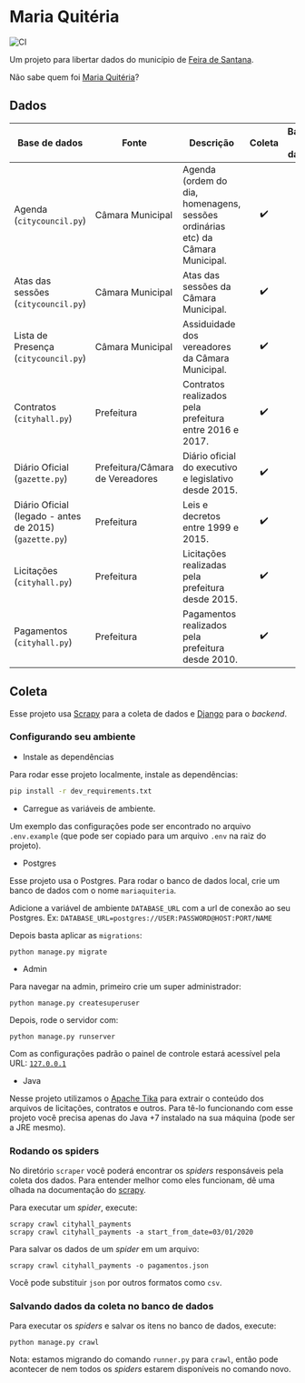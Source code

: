 # Maria Quitéria

![CI](https://github.com/DadosAbertosDeFeira/maria-quiteria/workflows/CI/badge.svg)

Um projeto para libertar dados do município de [Feira de Santana](https://pt.wikipedia.org/wiki/Feira_de_Santana).

Não sabe quem foi [Maria Quitéria](https://pt.wikipedia.org/wiki/Maria_Quit%C3%A9ria)?

## Dados

| Base de dados | Fonte | Descrição        | Coleta          | Banco de dados | Download |
| ------------- | ------------- | ------------- |:-------------:|:-----:|:-----:|
| Agenda (`citycouncil.py`) | Câmara Municipal | Agenda (ordem do dia, homenagens, sessões ordinárias etc) da Câmara Municipal. | :heavy_check_mark: | :heavy_check_mark: | 🔜 |
| Atas das sessões (`citycouncil.py`) | Câmara Municipal | Atas das sessões da Câmara Municipal. | :heavy_check_mark: | :heavy_check_mark: | 🔜 |
| Lista de Presença (`citycouncil.py`) | Câmara Municipal | Assiduidade dos vereadores da Câmara Municipal. | :heavy_check_mark: | :heavy_check_mark: | 🔜 |
| Contratos (`cityhall.py`) | Prefeitura | Contratos realizados pela prefeitura entre 2016 e 2017. | :heavy_check_mark: | 🔜 | [Kaggle](https://www.kaggle.com/anapaulagomes/contratos-da-prefeitura-de-feira-de-santana) |
| Diário Oficial (`gazette.py`) | Prefeitura/Câmara de Vereadores | Diário oficial do executivo e legislativo desde 2015. | :heavy_check_mark: | :heavy_check_mark: | [Kaggle](https://www.kaggle.com/anapaulagomes/dirios-oficiais-de-feira-de-santana)  |
| Diário Oficial (legado - antes de 2015) (`gazette.py`) | Prefeitura | Leis e decretos entre 1999 e 2015. | :heavy_check_mark: | :heavy_check_mark: | [Kaggle](https://www.kaggle.com/anapaulagomes/dirios-oficiais-de-feira-de-santana-at-2015) |
| Licitações (`cityhall.py`) | Prefeitura | Licitações realizadas pela prefeitura desde 2015. | :heavy_check_mark: | 🔜 | [Kaggle](https://www.kaggle.com/anapaulagomes/licitaes-da-prefeitura-de-feira-de-santana) |
| Pagamentos (`cityhall.py`) | Prefeitura | Pagamentos realizados pela prefeitura desde 2010. | :heavy_check_mark: | 🔜 | [Kaggle](https://www.kaggle.com/anapaulagomes/pagamentos-da-prefeitura-de-feira-de-santana) |

## Coleta

Esse projeto usa [Scrapy](https://docs.scrapy.org/en/latest/) para a coleta de dados
e [Django](https://www.djangoproject.com/) para o _backend_.

### Configurando seu ambiente

* Instale as dependências

Para rodar esse projeto localmente, instale as dependências:

```bash
pip install -r dev_requirements.txt
```

* Carregue as variáveis de ambiente.

Um exemplo das configurações pode ser encontrado no arquivo `.env.example` 
(que pode ser copiado para um arquivo `.env` na raiz do projeto).

* Postgres

Esse projeto usa o Postgres. Para rodar o banco de dados local, crie um
banco de dados com o nome `mariaquiteria`. 

Adicione a variável de ambiente `DATABASE_URL` com a url de conexão ao seu Postgres. 
Ex: `DATABASE_URL=postgres://USER:PASSWORD@HOST:PORT/NAME`

Depois basta aplicar as `migrations`:

```
python manage.py migrate
```

* Admin

Para navegar na admin, primeiro crie um super administrador:
```
python manage.py createsuperuser
```

Depois, rode o servidor com:
```
python manage.py runserver
```

Com as configurações padrão o painel de controle estará acessível pela URL: [`127.0.0.1`](http://127.0.0.1:8000)

* Java

Nesse projeto utilizamos o [Apache Tika](https://tika.apache.org/download.html)
para extrair o conteúdo dos arquivos de licitações, contratos e outros.
Para tê-lo funcionando com esse projeto você precisa apenas do Java +7
instalado na sua máquina (pode ser a JRE mesmo).

### Rodando os spiders

No diretório `scraper` você poderá encontrar os _spiders_ responsáveis pela
coleta dos dados. Para entender melhor como eles funcionam, dê uma olhada
na documentação do [scrapy](https://docs.scrapy.org/).

Para executar um _spider_, execute:

```
scrapy crawl cityhall_payments
scrapy crawl cityhall_payments -a start_from_date=03/01/2020
```

Para salvar os dados de um _spider_ em um arquivo:

```
scrapy crawl cityhall_payments -o pagamentos.json
```

Você pode substituir `json` por outros formatos como `csv`.


### Salvando dados da coleta no banco de dados

Para executar os _spiders_ e salvar os itens no banco de dados, execute:

```
python manage.py crawl
```

Nota: estamos migrando do comando `runner.py` para `crawl`, então pode acontecer
de nem todos os _spiders_ estarem disponíveis no comando novo.
